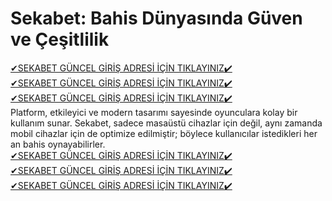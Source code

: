 # Sekabet: Bahis Dünyasında Güven ve Çeşitlilik
<a href="https://wwwsekabet1222.com/" rel="nofollow">✔SEKABET GÜNCEL GİRİŞ ADRESİ İÇİN TIKLAYINIZ✔️</a><br>
<a href="https://wwwsekabet1222.com/" rel="nofollow">✔SEKABET GÜNCEL GİRİŞ ADRESİ İÇİN TIKLAYINIZ✔️</a><br>
<a href="https://wwwsekabet1222.com/" rel="nofollow">✔SEKABET GÜNCEL GİRİŞ ADRESİ İÇİN TIKLAYINIZ✔️</a><br>
Platform, etkileyici ve modern tasarımı sayesinde oyunculara kolay bir kullanım sunar. Sekabet, sadece masaüstü cihazlar için değil, aynı zamanda mobil cihazlar için de optimize edilmiştir; böylece kullanıcılar istedikleri her an bahis oynayabilirler.<br>
<a href="https://wwwsekabet1222.com/" rel="nofollow">✔SEKABET GÜNCEL GİRİŞ ADRESİ İÇİN TIKLAYINIZ✔️</a><br>
<a href="https://wwwsekabet1222.com/" rel="nofollow">✔SEKABET GÜNCEL GİRİŞ ADRESİ İÇİN TIKLAYINIZ✔️</a><br>
<a href="https://wwwsekabet1222.com/" rel="nofollow">✔SEKABET GÜNCEL GİRİŞ ADRESİ İÇİN TIKLAYINIZ✔️</a><br>
